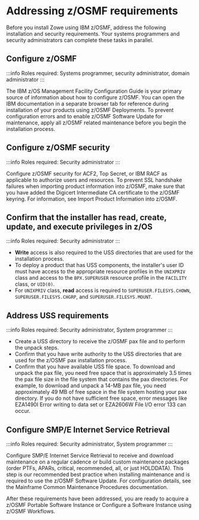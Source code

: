 # Addressing z/OSMF requirements

Before you install Zowe using IBM z/OSMF, address the following installation and security requirements. Your systems programmers and security administrators can complete these tasks in parallel.  

## Configure z/OSMF

:::info Roles required: Systems programmer, security administrator, domain administrator
:::

The IBM z/OS Management Facility Configuration Guide is your primary source of information about how to configure z/OSMF. You can open the IBM documentation in a separate browser tab for reference during installation of your products using z/OSMF Deployments. To prevent configuration errors and to enable z/OSMF Software Update for maintenance, apply all z/OSMF related maintenance before you begin the installation process.

## Configure z/OSMF security
    
:::info Roles required: Security administrator
:::

Configure z/OSMF security for ACF2, Top Secret, or IBM RACF as applicable to authorize users and resources. To prevent SSL handshake failures when importing product information into z/OSMF, make sure that you have added the Digicert Intermediate CA certificate to the z/OSMF keyring. For information, see Import Product Information into z/OSMF.

## Confirm that the installer has read, create, update, and execute privileges in z/OS

:::info Roles required: Security administrator
:::

* **Write** access is also required to the USS directories that are used for the installation process. 
* To deploy a product that has USS components, the installer's user ID must have access to the appropriate resource profiles in the `UNIXPRIV` class and access to the `BPX.SUPERUSER` resource profile in the `FACILITY` class, or `UID(0)`. 
* For `UNIXPRIV` class, **read** access is required to `SUPERUSER.FILESYS.CHOWN`, `SUPERUSER.FILESYS.CHGRP`, and `SUPERUSER.FILESYS.MOUNT`.

## Address USS requirements

:::info Roles required: Security administrator, System programmer
::: 

* Create a USS directory to receive the z/OSMF pax file and to perform the unpack steps.
* Confirm that you have write authority to the USS directories that are used for the z/OSMF pax installation process.
* Confirm that you have available USS file space.
To download and unpack the pax file, you need free space that is approximately 3.5 times the pax file size in the file system that contains the pax directories. For example, to download and unpack a 14-MB pax file, you need approximately 49 MB of free space in the file system hosting your pax directory. If you do not have sufficient free space, error messages like EZA1490I Error writing to data set or EZA2606W File I/O error 133 can occur.   

## Configure SMP/E Internet Service Retrieval

:::info Roles required: Security administrator, System programmer
:::

Configure SMP/E Internet Service Retrieval to receive and download maintenance on a regular cadence or build custom maintenance packages (order PTFs, APARs, critical, recommended, all, or just HOLDDATA). This step is our recommended best practice when installing maintenance and is required to use the z/OSMF Software Update. For configuration details, see the Mainframe Common Maintenance Procedures documentation.	

After these requirements have been addressed, you are ready to acquire a z/OSMF Portable Software Instance or Configure a Software Instance using z/OSMF Workflows.
